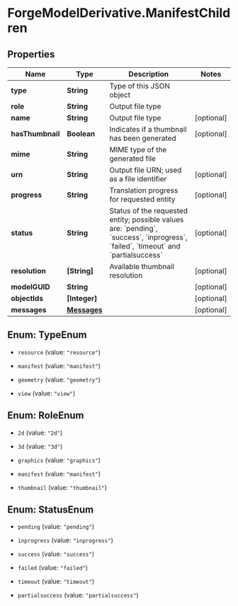 # ForgeModelDerivative.ManifestChildren

## Properties
Name | Type | Description | Notes
------------ | ------------- | ------------- | -------------
**type** | **String** | Type of this JSON object | 
**role** | **String** | Output file type | 
**name** | **String** | Output file type | [optional] 
**hasThumbnail** | **Boolean** | Indicates if a thumbnail has been generated  | [optional] 
**mime** | **String** | MIME type of the generated file | 
**urn** | **String** | Output file URN; used as a file identifier | [optional] 
**progress** | **String** | Translation progress for requested entity | [optional] 
**status** | **String** | Status of the requested entity; possible values are: &#x60;pending&#x60;, &#x60;success&#x60;, &#x60;inprogress&#x60;, &#x60;failed&#x60;, &#x60;timeout&#x60; and &#x60;partialsuccess&#x60;  | [optional] 
**resolution** | **[String]** | Available thumbnail resolution | [optional] 
**modelGUID** | **String** |  | [optional] 
**objectIds** | **[Integer]** |  | [optional] 
**messages** | [**Messages**](Messages.md) |  | [optional] 


<a name="TypeEnum"></a>
## Enum: TypeEnum


* `resource` (value: `"resource"`)

* `manifest` (value: `"manifest"`)

* `geometry` (value: `"geometry"`)

* `view` (value: `"view"`)




<a name="RoleEnum"></a>
## Enum: RoleEnum


* `2d` (value: `"2d"`)

* `3d` (value: `"3d"`)

* `graphics` (value: `"graphics"`)

* `manifest` (value: `"manifest"`)

* `thumbnail` (value: `"thumbnail"`)




<a name="StatusEnum"></a>
## Enum: StatusEnum


* `pending` (value: `"pending"`)

* `inprogress` (value: `"inprogress"`)

* `success` (value: `"success"`)

* `failed` (value: `"failed"`)

* `timeout` (value: `"timeout"`)

* `partialsuccess` (value: `"partialsuccess"`)




